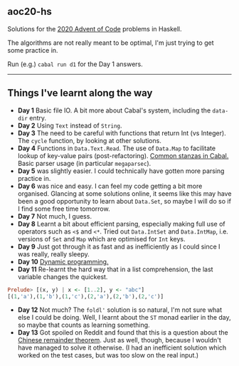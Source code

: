 ## aoc20-hs

Solutions for the [2020 Advent of Code](https://adventofcode.com/2020) problems in Haskell.

The algorithms are not really meant to be optimal, I'm just trying to get some practice in.

Run (e.g.) `cabal run d1` for the Day 1 answers.

------------------

## Things I've learnt along the way

- **Day 1** Basic file IO. A bit more about Cabal's system, including the `data-dir` entry.
- **Day 2** Using `Text` instead of `String`.
- **Day 3** The need to be careful with functions that return Int (vs Integer). The `cycle` function, by looking at other solutions.
- **Day 4** Functions in `Data.Text.Read`. The use of `Data.Map` to facilitate lookup of key-value pairs (post-refactoring). [Common stanzas in Cabal.](https://vrom911.github.io/blog/common-stanzas) Basic parser usage (in particular `megaparsec`).
- **Day 5** was slightly easier. I could technically have gotten more parsing practice in.
- **Day 6** was nice and easy. I can feel my code getting a bit more organised. Glancing at some solutions online, it seems like this may have been a good opportunity to learn about `Data.Set`, so maybe I will do so if I find some free time tomorrow.
- **Day 7** Not much, I guess.
- **Day 8** Learnt a bit about efficient parsing, especially making full use of operators such as `<$` and `<*`. Tried out `Data.IntSet` and `Data.IntMap`, i.e.  versions of `Set` and `Map` which are optimised for `Int` keys.
- **Day 9** Just got through it as fast and as inefficiently as I could since I was really, really sleepy.
- **Day 10** [Dynamic programming.](https://www.geeksforgeeks.org/dynamic-programming/)
- **Day 11** Re-learnt the hard way that in a list comprehension, the last variable changes the quickest.

```haskell
Prelude> [(x, y) | x <- [1..2], y <- "abc"]
[(1,'a'),(1,'b'),(1,'c'),(2,'a'),(2,'b'),(2,'c')]
```

- **Day 12** Not much? The `foldl'` solution is so natural, I'm not sure what else I could be doing. Well, I learnt about the `ST` monad earlier in the day, so maybe that counts as learning something.
- **Day 13** Got spoiled on Reddit and found that this is a question about the [Chinese remainder theorem](https://en.wikipedia.org/wiki/Chinese_remainder_theorem). Just as well, though, because I wouldn't have managed to solve it otherwise. (I had an inefficient solution which worked on the test cases, but was too slow on the real input.)
